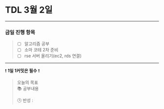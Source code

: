 # TDL 3월 2일

---

### 금일 진행 항목
> - [ ] 알고리즘 공부
> - [ ] 소마 코테 2차 준비
> - [ ] rse 서버 올리기(ec2, rds 연결)

---

❗ **1일 1커밋은 필수** ❗

> 오늘의 목표  
> 📚 공부내용
>
>
> 🕒 반성 :
>
> 